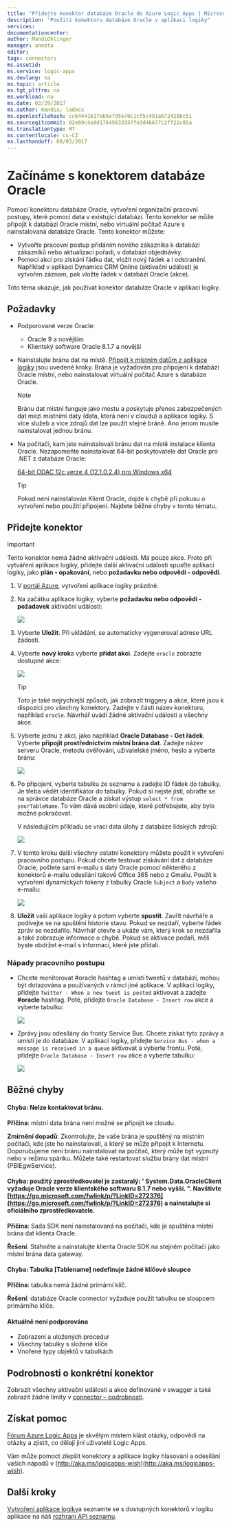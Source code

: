 ```yaml
---
title: "Přidejte konektor databáze Oracle do Azure Logic Apps | Microsoft Docs"
description: "Použití konektoru databáze Oracle v aplikaci logiky"
services: 
documentationcenter: 
author: MandiOhlinger
manager: anneta
editor: 
tags: connectors
ms.assetid: 
ms.service: logic-apps
ms.devlang: na
ms.topic: article
ms.tgt_pltfrm: na
ms.workload: na
ms.date: 03/29/2017
ms.author: mandia; ladocs
ms.openlocfilehash: cc64441617eb5e7d5e70c1cf5c491a672428bc51
ms.sourcegitcommit: 02e69c4a9d17645633357fe3d46677c2ff22c85a
ms.translationtype: MT
ms.contentlocale: cs-CZ
ms.lasthandoff: 08/03/2017
---
```

# <a name="get-started-with-the-oracle-database-connector"></a>Začínáme s konektorem databáze Oracle

Pomocí konektoru databáze Oracle, vytvoření organizační pracovní postupy, které pomocí data v existující databázi. Tento konektor se může připojit k databázi Oracle místní, nebo virtuální počítač Azure s nainstalovaná databáze Oracle. Tento konektor můžete:

* Vytvořte pracovní postup přidáním nového zákazníka k databázi zákazníků nebo aktualizaci pořadí, v databázi objednávky.
* Pomocí akcí pro získání řádku dat, vložit nový řádek a i odstranění. Například v aplikaci Dynamics CRM Online (aktivační událost) je vytvořen záznam, pak vložte řádek v databázi Oracle (akce). 

Toto téma ukazuje, jak používat konektor databáze Oracle v aplikaci logiky.

## <a name="prerequisites"></a>Požadavky

* Podporované verze Oracle: 
    * Oracle 9 a novějším
    * Klientský software Oracle 8.1.7 a novější

* Nainstalujte bránu dat na místě. [Připojit k místním datům z aplikace logiky](../logic-apps/logic-apps-gateway-connection.md) jsou uvedené kroky. Brána je vyžadován pro připojení k databázi Oracle místní, nebo nainstalovat virtuální počítač Azure s databáze Oracle. 

    > [!NOTE]
    > Bránu dat místní funguje jako mostu a poskytuje přenos zabezpečených dat mezi místními daty (data, která není v cloudu) a aplikace logiky. S více služeb a více zdrojů dat lze použít stejné bráně. Ano jenom musíte nainstalovat jednou bránu.

* Na počítači, kam jste nainstalovali bránu dat na místě instalace klienta Oracle. Nezapomeňte nainstalovat 64-bit poskytovatele dat Oracle pro .NET z databáze Oracle:  

  [64-bit ODAC 12c verze 4 (12.1.0.2.4) pro Windows x64](http://www.oracle.com/technetwork/database/windows/downloads/index-090165.html)

    > [!TIP]
    > Pokud není nainstalován Klient Oracle, dojde k chybě při pokusu o vytvoření nebo použití připojení. Najdete běžné chyby v tomto tématu.


## <a name="add-the-connector"></a>Přidejte konektor

> [!IMPORTANT]
> Tento konektor nemá žádné aktivační události. Má pouze akce. Proto při vytváření aplikace logiky, přidejte další aktivační události spusťte aplikaci logiky, jako **plán - opakování**, nebo **požadavku nebo odpovědi - odpovědi**. 

1. V [portál Azure](https://portal.azure.com), vytvoření aplikace logiky prázdné.

2. Na začátku aplikace logiky, vyberte **požadavku nebo odpovědi - požadavek** aktivační události: 

    ![](./media/connectors-create-api-oracledatabase/request-trigger.png)

3. Vyberte **Uložit**. Při ukládání, se automaticky vygeneroval adrese URL žádosti. 

4. Vyberte **nový krok**a vyberte **přidat akci**. Zadejte `oracle` zobrazte dostupné akce: 

    ![](./media/connectors-create-api-oracledatabase/oracledb-actions.png)

    > [!TIP]
    > Toto je také nejrychlejší způsob, jak zobrazit triggery a akce, které jsou k dispozici pro všechny konektory. Zadejte v části název konektoru, například `oracle`. Návrhář uvádí žádné aktivační události a všechny akce. 

5. Vyberte jednu z akcí, jako například **Oracle Database - Get řádek**. Vyberte **připojit prostřednictvím místní brána dat**. Zadejte název serveru Oracle, metodu ověřování, uživatelské jméno, heslo a vyberte bránu:

    ![](./media/connectors-create-api-oracledatabase/create-oracle-connection.png)

6. Po připojení, vyberte tabulku ze seznamu a zadejte ID řádek do tabulky. Je třeba vědět identifikátor do tabulky. Pokud si nejste jisti, obraťte se na správce databáze Oracle a získat výstup `select * from yourTableName`. To vám dává osobní údaje, které potřebujete, aby bylo možné pokračovat.

    V následujícím příkladu se vrací data úlohy z databáze lidských zdrojů: 

    ![](./media/connectors-create-api-oracledatabase/table-rowid.png)

7. V tomto kroku další všechny ostatní konektory můžete použít k vytvoření pracovního postupu. Pokud chcete testovat získávání dat z databáze Oracle, pošlete sami e-mailu s daty Oracle pomocí některého z konektorů e-mailu odesílání takové Office 365 nebo z Gmailu. Použít k vytvoření dynamických tokeny z tabulky Oracle `Subject` a `Body` vašeho e-mailu:

    ![](./media/connectors-create-api-oracledatabase/oracle-send-email.png)

8. **Uložit** vaší aplikace logiky a potom vyberte **spustit**. Zavřít návrháře a podívejte se na spuštění historie stavu. Pokud se nezdaří, vyberte řádek zpráv se nezdařilo. Návrhář otevře a ukáže vám, který krok se nezdařila a také zobrazuje informace o chybě. Pokud se aktivace podaří, měli byste obdržet e-mail s informací, které jste přidali.


### <a name="workflow-ideas"></a>Nápady pracovního postupu

* Chcete monitorovat #oracle hashtag a umístí tweetů v databázi, mohou být dotazována a používaných v rámci jiné aplikace. V aplikaci logiky, přidejte `Twitter - When a new tweet is posted` aktivovat a zadejte **#oracle** hashtag. Poté, přidejte `Oracle Database - Insert row` akce a vyberte tabulku:

    ![](./media/connectors-create-api-oracledatabase/twitter-oracledb.png)

* Zprávy jsou odesílány do fronty Service Bus. Chcete získat tyto zprávy a umístí je do databáze. V aplikaci logiky, přidejte `Service Bus - when a message is received in a queue` aktivovat a vyberte frontu. Poté, přidejte `Oracle Database - Insert row` akce a vyberte tabulku:

    ![](./media/connectors-create-api-oracledatabase/sbqueue-oracledb.png)

## <a name="common-errors"></a>Běžné chyby

#### <a name="error-cannot-reach-the-gateway"></a>**Chyba**: Nelze kontaktovat bránu.

**Příčina**: místní data brána není možné se připojit ke cloudu. 

**Zmírnění dopadů**: Zkontrolujte, že vaše brána je spuštěný na místním počítači, kde jste ho nainstalovali, a který se může připojit k Internetu.  Doporučujeme není bránu nainstalovat na počítač, který může být vypnutý nebo v režimu spánku. Můžete také restartovat službu brány dat místní (PBIEgwService).

#### <a name="error-the-provider-being-used-is-deprecated-systemdataoracleclient-requires-oracle-client-software-version-817-or-greater-please-visit-httpsgomicrosoftcomfwlinkplinkid272376httpsgomicrosoftcomfwlinkplinkid272376-to-install-the-official-provider"></a>**Chyba**: použitý zprostředkovatel je zastaralý: ' System.Data.OracleClient vyžaduje Oracle verze klientského softwaru 8.1.7 nebo vyšší. ". Navštivte [https://go.microsoft.com/fwlink/p/?LinkID=272376](https://go.microsoft.com/fwlink/p/?LinkID=272376) a nainstalujte si oficiálního zprostředkovatele.

**Příčina**: Sada SDK není nainstalovaná na počítači, kde je spuštěna místní brána dat klienta Oracle.  

**Řešení**: Stáhněte a nainstalujte klienta Oracle SDK na stejném počítači jako místní brána data gateway.

#### <a name="error-table-tablename-does-not-define-any-key-columns"></a>**Chyba**: Tabulka [Tablename] nedefinuje žádné klíčové sloupce

**Příčina**: tabulka nemá žádné primární klíč.  

**Řešení**: databáze Oracle connector vyžaduje použít tabulku se sloupcem primárního klíče.

#### <a name="currently-not-supported"></a>Aktuálně není podporována

* Zobrazení a uložených procedur 
* Všechny tabulky s složené klíče
* Vnořené typy objektů v tabulkách
 
## <a name="connector-specific-details"></a>Podrobnosti o konkrétní konektor

Zobrazit všechny aktivační události a akce definované v swagger a také zobrazit žádné limity v [connector – podrobnosti](/connectors/oracle/). 

## <a name="get-some-help"></a>Získat pomoc

[Fórum Azure Logic Apps](https://social.msdn.microsoft.com/Forums/en-US/home?forum=azurelogicapps) je skvělým místem klást otázky, odpovědi na otázky a zjistit, co dělají jiní uživatelé Logic Apps. 

Vám může pomoct zlepšit konektory a aplikace logiky hlasování a odesílání vašich nápadů v [http://aka.ms/logicapps-wish](http://aka.ms/logicapps-wish). 


## <a name="next-steps"></a>Další kroky
[Vytvoření aplikace logiky](../logic-apps/logic-apps-create-a-logic-app.md)a seznamte se s dostupných konektorů v logiku aplikace na náš [rozhraní API seznamu](apis-list.md).
